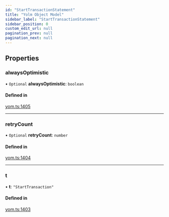 ```yaml
---
id: "StartTransactionStatement"
title: "Yolm Object Model"
sidebar_label: "StartTransactionStatement"
sidebar_position: 0
custom_edit_url: null
pagination_prev: null
pagination_next: null
---
```


## Properties

### alwaysOptimistic

• `Optional` **alwaysOptimistic**: `boolean`

#### Defined in

[yom.ts:1405](https://github.com/yolmio/boost/blob/964b449/src/yom.ts#L1405)

___

### retryCount

• `Optional` **retryCount**: `number`

#### Defined in

[yom.ts:1404](https://github.com/yolmio/boost/blob/964b449/src/yom.ts#L1404)

___

### t

• **t**: ``"StartTransaction"``

#### Defined in

[yom.ts:1403](https://github.com/yolmio/boost/blob/964b449/src/yom.ts#L1403)

